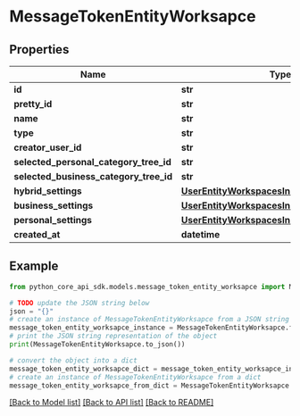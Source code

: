 # MessageTokenEntityWorksapce


## Properties

Name | Type | Description | Notes
------------ | ------------- | ------------- | -------------
**id** | **str** |  | 
**pretty_id** | **str** |  | 
**name** | **str** |  | 
**type** | **str** |  | 
**creator_user_id** | **str** |  | 
**selected_personal_category_tree_id** | **str** |  | [optional] 
**selected_business_category_tree_id** | **str** |  | [optional] 
**hybrid_settings** | [**UserEntityWorkspacesInnerHybridSettings**](UserEntityWorkspacesInnerHybridSettings.md) |  | [optional] 
**business_settings** | [**UserEntityWorkspacesInnerHybridSettings**](UserEntityWorkspacesInnerHybridSettings.md) |  | [optional] 
**personal_settings** | [**UserEntityWorkspacesInnerPersonalSettings**](UserEntityWorkspacesInnerPersonalSettings.md) |  | [optional] 
**created_at** | **datetime** |  | 

## Example

```python
from python_core_api_sdk.models.message_token_entity_worksapce import MessageTokenEntityWorksapce

# TODO update the JSON string below
json = "{}"
# create an instance of MessageTokenEntityWorksapce from a JSON string
message_token_entity_worksapce_instance = MessageTokenEntityWorksapce.from_json(json)
# print the JSON string representation of the object
print(MessageTokenEntityWorksapce.to_json())

# convert the object into a dict
message_token_entity_worksapce_dict = message_token_entity_worksapce_instance.to_dict()
# create an instance of MessageTokenEntityWorksapce from a dict
message_token_entity_worksapce_from_dict = MessageTokenEntityWorksapce.from_dict(message_token_entity_worksapce_dict)
```
[[Back to Model list]](../README.md#documentation-for-models) [[Back to API list]](../README.md#documentation-for-api-endpoints) [[Back to README]](../README.md)


